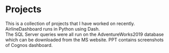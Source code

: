 # Projects
This is a collection of projects that I have worked on recently.  
AirlineDashboard runs in Python using Dash.  
The SQL Server queries were all run on the AdventureWorks2019 database which can be downloaded from the MS website.
PPT contains screenshots of Cognos dashboard.
